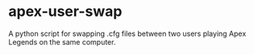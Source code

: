 # apex-user-swap
A python script for swapping .cfg files between two users playing Apex Legends on the same computer.
